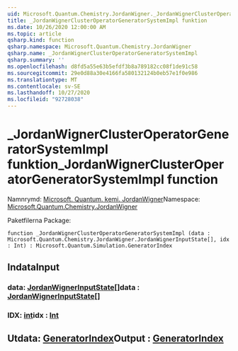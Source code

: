 ```yaml
---
uid: Microsoft.Quantum.Chemistry.JordanWigner._JordanWignerClusterOperatorGeneratorSystemImpl
title: _JordanWignerClusterOperatorGeneratorSystemImpl funktion
ms.date: 10/26/2020 12:00:00 AM
ms.topic: article
qsharp.kind: function
qsharp.namespace: Microsoft.Quantum.Chemistry.JordanWigner
qsharp.name: _JordanWignerClusterOperatorGeneratorSystemImpl
qsharp.summary: ''
ms.openlocfilehash: d8fd5a55e63b5efdf3b8a789182cc08f1de91c58
ms.sourcegitcommit: 29e0d88a30e4166fa580132124b0eb57e1f0e986
ms.translationtype: MT
ms.contentlocale: sv-SE
ms.lasthandoff: 10/27/2020
ms.locfileid: "92728038"
---
```

# <a name="_jordanwignerclusteroperatorgeneratorsystemimpl-function"></a><span data-ttu-id="13b7c-102">_JordanWignerClusterOperatorGeneratorSystemImpl funktion</span><span class="sxs-lookup"><span data-stu-id="13b7c-102">_JordanWignerClusterOperatorGeneratorSystemImpl function</span></span>

<span data-ttu-id="13b7c-103">Namnrymd: [Microsoft. Quantum. kemi. JordanWigner](xref:Microsoft.Quantum.Chemistry.JordanWigner)</span><span class="sxs-lookup"><span data-stu-id="13b7c-103">Namespace: [Microsoft.Quantum.Chemistry.JordanWigner](xref:Microsoft.Quantum.Chemistry.JordanWigner)</span></span>

<span data-ttu-id="13b7c-104">Paketfilerna [](https://nuget.org/packages/)</span><span class="sxs-lookup"><span data-stu-id="13b7c-104">Package: [](https://nuget.org/packages/)</span></span>




```qsharp
function _JordanWignerClusterOperatorGeneratorSystemImpl (data : Microsoft.Quantum.Chemistry.JordanWigner.JordanWignerInputState[], idx : Int) : Microsoft.Quantum.Simulation.GeneratorIndex
```


## <a name="input"></a><span data-ttu-id="13b7c-105">Indata</span><span class="sxs-lookup"><span data-stu-id="13b7c-105">Input</span></span>

### <a name="data--jordanwignerinputstate"></a><span data-ttu-id="13b7c-106">data: [JordanWignerInputState](xref:Microsoft.Quantum.Chemistry.JordanWigner.JordanWignerInputState)[]</span><span class="sxs-lookup"><span data-stu-id="13b7c-106">data : [JordanWignerInputState](xref:Microsoft.Quantum.Chemistry.JordanWigner.JordanWignerInputState)[]</span></span>




### <a name="idx--int"></a><span data-ttu-id="13b7c-107">IDX: [int](xref:microsoft.quantum.lang-ref.int)</span><span class="sxs-lookup"><span data-stu-id="13b7c-107">idx : [Int](xref:microsoft.quantum.lang-ref.int)</span></span>





## <a name="output--generatorindex"></a><span data-ttu-id="13b7c-108">Utdata: [GeneratorIndex](xref:Microsoft.Quantum.Simulation.GeneratorIndex)</span><span class="sxs-lookup"><span data-stu-id="13b7c-108">Output : [GeneratorIndex](xref:Microsoft.Quantum.Simulation.GeneratorIndex)</span></span>

